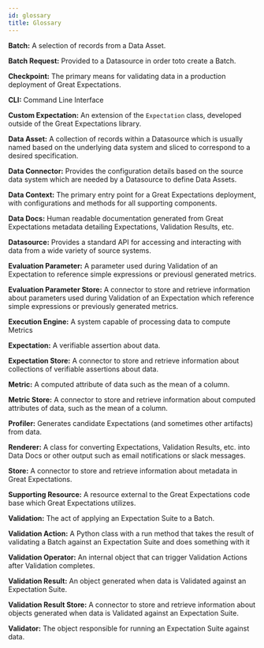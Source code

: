 ```yaml
---
id: glossary
title: Glossary
---
```


**Batch:** 
A selection of records from a Data Asset.


**Batch Request:** 
Provided to a Datasource in order toto create a Batch.


**Checkpoint:** 
The primary means for validating data in a production deployment of Great Expectations.


**CLI:** 
Command Line Interface


**Custom Expectation:** 
An extension of the `Expectation` class, developed outside of the Great Expectations library.


**Data Asset:** 
A collection of records within a Datasource which is usually named based on the underlying data system and sliced to correspond to a desired specification.


**Data Connector:** 
Provides the configuration details based on the source data system which are needed by a Datasource to define Data Assets.


**Data Context:** 
The primary entry point for a Great Expectations deployment, with configurations and methods for all supporting components.


**Data Docs:** 
Human readable documentation generated from Great Expectations metadata detailing Expectations, Validation Results, etc.


**Datasource:** 
Provides a standard API for accessing and interacting with data from a wide variety of source systems.


**Evaluation Parameter:** 
A parameter used during Validation of an Expectation to reference simple expressions or previousl generated metrics.


**Evaluation Parameter Store:** 
A connector to store and retrieve information about parameters used during Validation of an Expectation which reference simple expressions or previously generated metrics.


**Execution Engine:** 
A system capable of processing data to compute Metrics


**Expectation:** 
A verifiable assertion about data.


**Expectation Store:** 
A connector to store and retrieve information about collections of verifiable assertions about data.


**Metric:** 
A computed attribute of data such as the mean of a column.


**Metric Store:** 
A connector to store and retrieve information about computed attributes of data, such as the mean of a column.


**Profiler:** 
Generates candidate Expectations (and sometimes other artifacts) from data.


**Renderer:** 
A class for converting Expectations, Validation Results, etc. into Data Docs or other output such as email notifications or slack messages.


**Store:** 
A connector to store and retrieve information about metadata in Great Expectations.


**Supporting Resource:** 
A resource external to the Great Expectations code base which Great Expectations utilizes.


**Validation:** 
The act of applying an Expectation Suite to a Batch.


**Validation Action:** 
A Python class with a run method that takes the result of validating a Batch against an Expectation Suite and does something with it


**Validation Operator:** 
An internal object that can trigger Validation Actions after Validation completes.


**Validation Result:** 
An object generated when data is Validated against an Expectation Suite.


**Validation Result Store:** 
A connector to store and retrieve information about objects generated when data is Validated against an Expectation Suite.


**Validator:** 
The object responsible for running an Expectation Suite against data.

